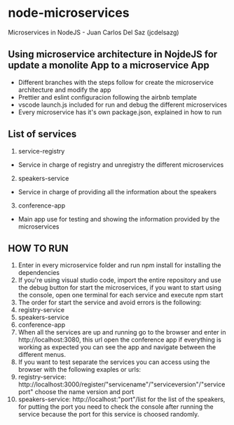 # node-microservices
Microservices in NodeJS - Juan Carlos Del Saz (jcdelsazg)

## Using microservice architecture in NojdeJS for update a monolite App to a microservice App
- Different branches with the steps follow for create the microservice architecture and modify the app
- Prettier and eslint configuracion following the airbnb template
- vscode launch.js included for run and debug the different microservices
- Every microservice has it's own package.json, explained in how to run

## List of services 

1. service-registry 
  - Service in charge of registry and unregistry the different microservices
2. speakers-service
  - Service in charge of providing all the information about the speakers
3. conference-app 
  - Main app use for testing and showing the information provided by the microservices
  

## HOW TO RUN

1. Enter in every microservice folder and run npm install for installing the dependencies 
2. If you're using visual studio code, import the entire repository and use the debug button for start the microservices, 
if you want to start using the console, open one terminal for each service and execute npm start
3. The order for start the service and avoid errors is the following: 
  1. registry-service
  2. speakers-service
  3. conference-app 
4. When all the services are up and running go to the browser and enter in http://localhost:3080, this url open the conference app
if everything is working as expected you can see the app and navigate between the different menus. 
5. If you want to test separate the services you can access using the browser with the following exaples or urls: 
  1. registry-service: http://localhost:3000/register/"servicename"/"serviceversion"/"serviceport" choose the name version and port
  2. speakers-service: http://localhost:"port"/list for the list of the speakers, for putting the port you need to check the console
  after running the service because the port for this service is choosed randomly. 
